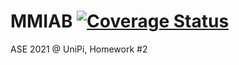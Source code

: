 # MMIAB [![Coverage Status](https://coveralls.io/repos/github/ASE-2021-Squad8/My-message-in-a-bottle/badge.svg?branch=master&t=FOwBKv)](https://coveralls.io/github/ASE-2021-Squad8/My-message-in-a-bottle?branch=master)
ASE 2021 @ UniPi, Homework #2
